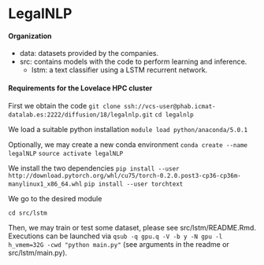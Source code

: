 # LegalNLP

#### Organization

* data: datasets provided by the companies.
* src: contains models with the code to perform learning and inference.
  * lstm: a text classifier using a LSTM recurrent network.


#### Requirements for the Lovelace HPC cluster

First we obtain the code
```git clone ssh://vcs-user@phab.icmat-datalab.es:2222/diffusion/18/legalnlp.git```
```cd legalnlp```

We load a suitable python installation
```module load python/anaconda/5.0.1```

Optionally, we may create a new conda environment
```conda create --name legalNLP```
```source activate legalNLP```

We install the two dependencies
```pip install --user http://download.pytorch.org/whl/cu75/torch-0.2.0.post3-cp36-cp36m-manylinux1_x86_64.whl```
```pip install --user torchtext```

We go to the desired module

```cd src/lstm```

Then, we may train or test some dataset, please see src/lstm/README.Rmd. Executions can be launched via
```qsub -q gpu.q -V -b y -N gpu -l h_vmem=32G -cwd "python main.py"```
(see arguments in the readme or src/lstm/main.py).
